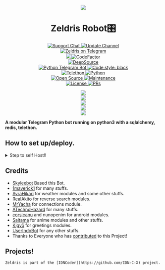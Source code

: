 <p align="center">
  <img src="https://telegra.ph/file/fed9ba09e9add9b197c21.png">
<p>

<h1 align="center">
    Zeldris Robot🎛️
</h1>

<p align="center">
<a href="https://t.me/IDNCoderX"> <img src="https://img.shields.io/badge/Support-Chat-blue?&logo=telegram" alt="Support Chat" /> </a>
<a href="https://t.me/IDNCoder"> <img src="https://img.shields.io/badge/Update-Channel-blue?&logo=telegram" alt="Update Channel" /> </a><br>
<a href="https://t.me/ZeldrisRobot"> <img src="https://img.shields.io/badge/Zeldris-Robot-blue?&logo=telegram" alt="Zeldris on Telegram" /> </a><br>
<a href="https://www.codacy.com/gh/IDN-C-X/ZeldrisRobot/dashboard?utm_source=github.com&amp;utm_medium=referral&amp;utm_content=IDN-C-X/ZeldrisRobot&amp;utm_campaign=Badge_Grade"><img src="https://app.codacy.com/project/badge/Grade/b290cfb10337403ba1e8d29fd474d39b"/></a><a href="https://www.codefactor.io/repository/github/idn-c-x/zeldrisrobot"><img src="https://www.codefactor.io/repository/github/idn-c-x/zeldrisrobot/badge" alt="CodeFactor" /></a><br>
<a href="https://deepsource.io/gh/IDN-C-X/ZeldrisRobot/?ref=repository-badge"><img src="https://static.deepsource.io/deepsource-badge-light-mini.svg" alt="DeepSource"></a><br>
<a href="https://python-telegram-bot.org"> <img src="https://img.shields.io/badge/PTB-13.5-brightgreen?&style=flat-round&logo=github" alt="Python Telegram Bot" /> </a>
<a href="https://github.com/psf/black"><img alt="Code style: black" src="https://img.shields.io/badge/code%20style-black-000000.svg"></a><br>
<a href="https://docs.telethon.dev"> <img src="https://img.shields.io/badge/Telethon-1.16.4-brightgreen?&style=flat-round&logo=github" alt="Telethon" /> </a>
<a href="https://docs.python.org"> <img src="https://img.shields.io/badge/Python-3.9.7-brightgreen?&style=flat-round&logo=python" alt="Python" /> </a><br>
<a href="https://github.com/IDN-C-X"> <img src="https://badges.frapsoft.com/os/v1/open-source.svg?v=103" alt="Open Source" /> </a>
<a href="https://GitHub.com/IDN-C-X/ZeldrisRobot"> <img src="https://img.shields.io/badge/Maintained-Yes-brightgreen.svg" alt="Maintenance" /> </a><br>
<a href="https://github.com/IDN-C-X/ZeldrisRobot/blob/main/LICENSE"> <img src="https://img.shields.io/badge/License-GPLv3-blue.svg" alt="License" /> </a>
<a href="https://makeapullrequest.com"> <img src="https://img.shields.io/badge/PRs-Welcome-blue.svg?style=flat-round" alt="PRs" /> </a>
</p>

<p align="center">
<a href="https://github.com/IDN-C-X/ZeldrisRobot/fork">
    <img src="https://img.shields.io/github/forks/IDN-C-X/ZeldrisRobot?label=Forks&style=social">
</a><br>
<a href="https://github.com/IDN-C-X/ZeldrisRobot/stargazers">
    <img src="https://img.shields.io/github/stars/IDN-C-X/ZeldrisRobot?label=Stars&style=social">
</a><br>
<a href="https://github.com/IDN-C-X/ZeldrisRobot/issues">
    <img src="https://img.shields.io/github/issues/IDN-C-X/ZeldrisRobot?label=Issues&style=social&logo=github">
</a><br>
<a href="https://github.com/IDN-C-X/ZeldrisRobot/graphs/contributors">
    <img src="https://img.shields.io/github/contributors/IDN-C-X/ZeldrisRobot?label=Contributors&style=social&logo=github">
</a><br>
<a href="https://github.com/IDN-C-X/ZeldrisRobot/archive/refs/heads/main.zip">
    <img src="https://img.shields.io/github/repo-size/IDN-C-X/ZeldrisRobot?label=Repo Size&style=social&logo=github">
</a>
</p>

**A modular Telegram Python bot running on python3 with a sqlalchemy, redis, telethon.**

## How to set up/deploy.

<details>
  <summary>Step to self Host!!</summary>

## Setting up the bot (Read this before trying to use!):

Please make sure to use python3.6, as I cannot guarantee everything will work as expected on older Python versions!
This is because markdown parsing is done by iterating through a dict, which is ordered by default in 3.6.

## Deploy to Heroku

[![Deploy](https://www.herokucdn.com/deploy/button.svg)](https://heroku.com/deploy?template=https://github.com/Hydrayt777/ZeldrisRobot-Tg/tree/master)

### Configuration

There are two possible ways of configuring your bot: a config.py file, or ENV variables.

The preferred version is to use a `config.py` file, as it makes it easier to see all your settings grouped together.
This file should be placed in your `zeldris` folder, alongside the `__main__.py` file. This is where your bot token will
be loaded from, as well as your database URI (if you're using a database), and most of your other settings.

It is recommended to import sample_config and extend the Config class, as this will ensure your config contains all
defaults set in the sample_config, hence making it easier to upgrade.

An example `config.py` file could be:

```
from zeldris.sample_config import Config

class Development(Config):
    OWNER_ID = 123456789  # your telegram ID
    OWNER_USERNAME = "username"  # your telegram username
    API_KEY = "your bot api key"  # your api key, as provided by the @botfather
    SQLALCHEMY_DATABASE_URI = 'postgresql://username:password@localhost:5432/database'  # sample db credentials
    MESSAGE_DUMP = '-10007372' # some group chat that your bot is a member of
    USE_MESSAGE_DUMP = True
    SUDO_USERS = [1234, 1234]  # List of id's for users which have sudo access to the bot.
    LOAD = []
    NO_LOAD = ['translation']
```

If you can't have a config.py file (EG on Heroku), it is also possible to use environment variables. The following env
variables are supported:

- `ENV`: Setting this to ANYTHING will enable env variables

- `TOKEN`: Your bot token, as a string.
- `OWNER_ID`: An integer of consisting of your owner ID
- `OWNER_USERNAME`: Your username

- `DATABASE_URL`: Your database URL
- `MESSAGE_DUMP`: optional: a chat where your replied saved messages are stored, to stop people deleting their old
- `LOAD`: Space-separated list of modules you would like to load
- `NO_LOAD`: Space-separated list of modules you would like NOT to load
- `WEBHOOK`: Setting this to ANYTHING will enable webhooks when in env mode messages
- `URL`: The URL your webhook should connect to (only needed for webhook mode)

- `SUDO_USERS`: A space-separated list of user_ids which should be considered sudo users
- `DEV_USERS`: A space-separated list of user_ids which should be considered dev users
- `SUPPORT_USERS`: A space-separated list of user_ids which should be considered support users (can gban/ungban, nothing
  else)
- `WHITELIST_USERS`: A space-separated list of user_ids which should be considered whitelisted - they can't be banned.
- `DONATION_LINK`: Optional: link where you would like to receive donations.
- `CERT_PATH`: Path to your webhook certificate
- `PORT`: Port to use for your webhooks
- `DEL_CMDS`: Whether to delete commands from users which don't have rights to use that command
- `STRICT_GBAN`: Enforce gbans across new groups as well as old groups. When a gbanned user talks, he will be banned.
- `WORKERS`: Number of threads to use. 8 is the recommended (and default) amount, but your experience may vary.
  __Note__ that going crazy with more threads won't necessarily speed up your bot, given the large amount of sql data
  accesses, and the way python asynchronous calls work.
- `BAN_STICKER`: Which sticker to use when banning people.
- `ALLOW_EXCL`: Whether to allow using exclamation marks ! for commands as well as /.

### Python dependencies

Install the necessary Python dependencies by moving to the project directory and running:

`pip3 install -r requirements.txt`.

This will install all the necessary python packages.

### Database

If you wish to use a database-dependent module (eg: locks, notes, userinfo, users, filters, welcomes), you'll need to
have a database installed on your system. I use Postgres, so I recommend using it for optimal compatibility.

In the case of Postgres, this is how you would set up a database on a Debian/ubuntu system. Other distributions may
vary.

- install postgresql:

`sudo apt-get update && sudo apt-get install postgresql`

- change to the Postgres user:

`sudo su - postgres`

- create a new database user (change YOUR_USER appropriately):

`createuser -P -s -e YOUR_USER`

This will be followed by you need to input your password.

- create a new database table:

`createdb -O YOUR_USER YOUR_DB_NAME`

Change YOUR_USER and YOUR_DB_NAME appropriately.

- finally:

`psql YOUR_DB_NAME -h YOUR_HOST YOUR_USER`

This will allow you to connect to your database via your terminal. By default, YOUR_HOST should be 0.0.0.0:5432.

You should now be able to build your database URI. This will be:

`sqldbtype://username:pw@hostname:port/db_name`

Replace sqldbtype with whichever DB you're using (e.g. Postgres, MySQL, SQLite, `etc.)
repeat for your username, password, hostname (localhost?), port (5432?), and DB name.

Or, register on [ElephantSQL](https://www.elephantsql.com/) for free Postgresql. Learn for your self, We won't teach you
anything.
</details>

## Credits

- [Skyleebot](https://github.com/SensiPeeps/skyleebot) Based this Bot.
- [1maverick1](https://github.com/1maverick1) for many stuffs.
- [AyraHikari](https://github.com/AyraHikari) for weather modules and some other stuffs.
- [RealAkito](https://github.com/RealAkito) for reverse search modules.
- [MrYacha](https://github.com/MrYacha) for connections module.
- [ATechnoHazard](https://github.com/SphericalKat) for many stuffs.
- [corsicanu](https://github.com/corsicanu) and nunopenim for android modules.
- [Saitama](https://github.com/AnimeKaizoku/SaitamaRobot) for anime modules and other stuffs.
- [Kigyō](https://github.com/AnimeKaizoku/EnterpriseALRobot) for greetings modules.
- [UserIndoBot](https://github.com/userbotindo/UserIndoBot) for any other stuffs.
- Thanks to Everyone who has [contributed](https://github.com/IDN-C-X/ZeldrisRobot/graphs/contributors) to this Project!

## Projects!

```
Zeldris is part of the [IDNCoder](https://github.com/IDN-C-X) project.
```
